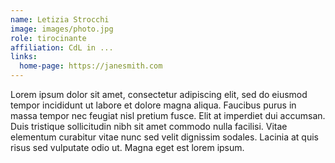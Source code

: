```yaml
---
name: Letizia Strocchi
image: images/photo.jpg
role: tirocinante
affiliation: CdL in ...
links:
  home-page: https://janesmith.com
---
```


Lorem ipsum dolor sit amet, consectetur adipiscing elit, sed do eiusmod
tempor incididunt ut labore et dolore magna aliqua.
Faucibus purus in massa tempor nec feugiat nisl pretium fusce.
Elit at imperdiet dui accumsan.
Duis tristique sollicitudin nibh sit amet commodo nulla facilisi.
Vitae elementum curabitur vitae nunc sed velit dignissim sodales.
Lacinia at quis risus sed vulputate odio ut.
Magna eget est lorem ipsum.